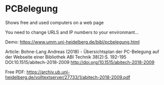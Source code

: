 # PCBelegung
Shows free and used computers on a web page 

You need to change URLS and IP numbers to your environmant...

Demo: https://www.umm.uni-heidelberg.de/bibl/pcbelegung.html

Article:
Bohne-Lang Andreas (2018) - 
Übersichtsplan der PC-Belegung auf der Webseite einer Bibliothek
ABI Technik 38(2):S. 192-195
DOI:10.1515/abitech-2018-2009 http://doi.org/10.1515/abitech-2018-2009  

Free PDF: https://archiv.ub.uni-heidelberg.de/volltextserver/27733/1/abitech-2018-2009.pdf
  
